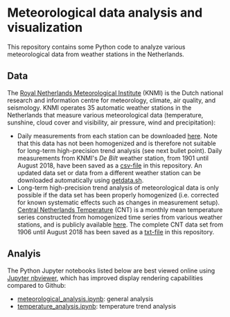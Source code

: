 # Meteorological data analysis and visualization

This repository contains some Python code to analyze various meteorological data from weather stations in the Netherlands. 

## Data

The [Royal Netherlands Meteorological Institute](https://www.knmi.nl) (KNMI) is the Dutch national research and information centre for meteorology, climate, air quality, and seismology. KNMI operates 35 automatic weather stations in the Netherlands that measure various meteorological data (temperature, sunshine, cloud cover and visibility, air pressure, wind and precipitation): 

- Daily measurements from each station can be downloaded [here](http://www.sciamachy-validation.org/climatology/daily_data/selection.cgi). Note that this data has not been homogenized and is therefore not suitable for long-term high-precision trend analysis (see next bullet point). Daily measurements from KNMI's *De Bilt* weather station, from 1901 until August 2018, have been saved as a [csv-file](KNMI_DeBilt_alldata.csv) in this repository. An updated data set or data from a different weather station can be downloaded automatically using [getdata.sh](getdata.sh). 
- Long-term high-precision trend analysis of meteorological data is only possible if the data set has been properly homogenized (i.e. corrected for known systematic effects such as changes in measurement setup). [Central Netherlands Temperature](https://www.clim-past.net/7/527/2011/cp-7-527-2011.html) (CNT) is a monthly mean temperature series constructed from homogenized time series from various weather stations, and is publicly available [here](http://projects.knmi.nl/klimatologie/onderzoeksgegevens/CNT/tg_CNT.txt). The complete CNT data set from 1906 until August 2018 has been saved as a [txt-file](tg_CNT.txt) in this repository. 

## Analyis

The Python Jupyter notebooks listed below are best viewed online using [Jupyter nbviewer](https://nbviewer.jupyter.org/), which has improved display rendering capabilities compared to Github:

- [meteorological_analysis.ipynb](https://nbviewer.jupyter.org/github/gmalim/meteorological_analysis/blob/master/meteorological_analysis.ipynb): general analysis
- [temperature_analysis.ipynb](https://nbviewer.jupyter.org/github/gmalim/meteorological_analysis/blob/master/temperature_analysis.ipynb): temperature trend analysis
